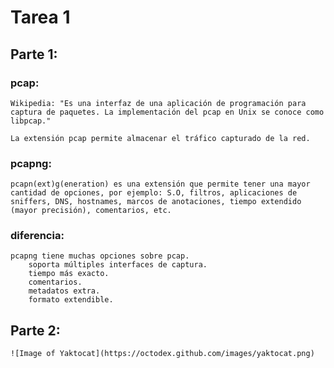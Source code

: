 # Tarea 1

## Parte 1:

### pcap:

    Wikipedia: "Es una interfaz de una aplicación de programación para captura de paquetes. La implementación del pcap en Unix se conoce como libpcap."

    La extensión pcap permite almacenar el tráfico capturado de la red.

### pcapng:

    pcapn(ext)g(eneration) es una extensión que permite tener una mayor cantidad de opciones, por ejemplo: S.O, filtros, aplicaciones de sniffers, DNS, hostnames, marcos de anotaciones, tiempo extendido (mayor precisión), comentarios, etc.

### diferencia:

    pcapng tiene muchas opciones sobre pcap. 
        soporta múltiples interfaces de captura.
        tiempo más exacto.
        comentarios.
        metadatos extra.
        formato extendible.

    
## Parte 2:

    ![Image of Yaktocat](https://octodex.github.com/images/yaktocat.png)
